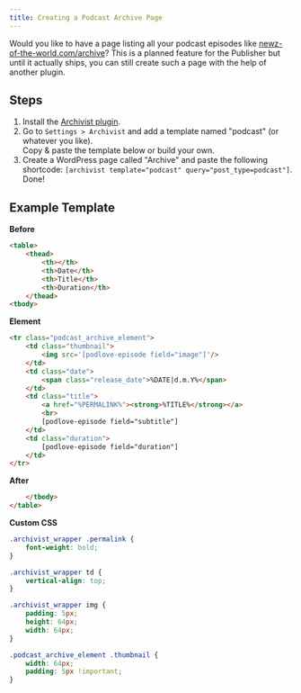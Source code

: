 ```yaml
---
title: Creating a Podcast Archive Page
---
```


Would you like to have a page listing all your podcast episodes like [newz-of-the-world.com/archive](http://newz-of-the-world.com/archive/)? This is a planned feature for the Publisher but until it actually ships, you can still create such a page with the help of another plugin.

## Steps

1. Install the [Archivist plugin](http://wordpress.org/extend/plugins/archivist-custom-archive-templates/).
2. Go to `Settings > Archivist` and add a template named "podcast" (or whatever you like).  
   Copy & paste the template below or build your own.
3. Create a WordPress page called "Archive" and paste the following shortcode: `[archivist template="podcast" query="post_type=podcast"]`. Done!

## Example Template

**Before**

```html
<table>
	<thead>
		<th></th>
		<th>Date</th>
		<th>Title</th>
		<th>Duration</th>
	</thead>
<tbody>
```

**Element**

```html
<tr class="podcast_archive_element">
	<td class="thumbnail">
		<img src='[podlove-episode field="image"]'/>
	</td>
	<td class="date">
		<span class="release_date">%DATE|d.m.Y%</span>
	</td>
	<td class="title">
		<a href="%PERMALINK%"><strong>%TITLE%</strong></a>
		<br>
		[podlove-episode field="subtitle"]
	</td>
	<td class="duration">
		[podlove-episode field="duration"]
	</td>
</tr>
```

**After**

```html
	</tbody>
</table>
```

**Custom CSS**

```css
.archivist_wrapper .permalink {
	font-weight: bold;
}

.archivist_wrapper td {
	vertical-align: top;
}

.archivist_wrapper img {
	padding: 5px;
	height: 64px;
	width: 64px;
}

.podcast_archive_element .thumbnail {
    width: 64px;
    padding: 5px !important;
}
```